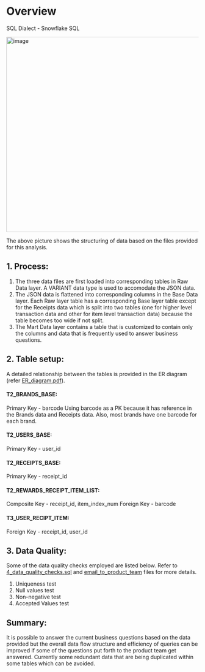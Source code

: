 # Overview

SQL Dialect - Snowflake SQL

<img width="510" alt="image" src="https://github.com/Vidaan/fetch-rewards-analysis/assets/56769902/7d7e979a-19ac-465c-a94a-1d3988807ca7">

The above picture shows the structuring of data based on the files provided for this analysis. 

## 1. Process:
1. The three data files are first loaded into corresponding tables in Raw Data layer. A VARIANT data type is used to accomodate the JSON data.
2. The JSON data is flattened into corresponding columns in the Base Data layer. Each Raw layer table has a corresponding Base layer table except for the Receipts data which is split into two tables (one for higher level transaction data and other for item level transaction data) because the table becomes too wide if not split.
3. The Mart Data layer contains a table that is customized to contain only the columns and data that is frequently used to answer business questions.

## 2. Table setup:
A detailed relationship between the tables is provided in the ER diagram (refer [ER_diagram.pdf](https://github.com/Vidaan/rewards-receipt-analysis/blob/main/ER_diagram.pdf)).

#### T2_BRANDS_BASE:
Primary Key - barcode
Using barcode as a PK because it has reference in the Brands data and Receipts data. Also, most brands have one barcode for each brand.

#### T2_USERS_BASE:
Primary Key - user_id

#### T2_RECEIPTS_BASE:
Primary Key - receipt_id

#### T2_REWARDS_RECEIPT_ITEM_LIST:
Composite Key - receipt_id, item_index_num
Foreign Key - barcode

#### T3_USER_RECIPT_ITEM:
Foreign Key - receipt_id, user_id

## 3. Data Quality:
Some of the data quality checks employed are listed below. Refer to [4_data_quality_checks.sql](https://github.com/Vidaan/rewards-receipt-analysis/blob/main/4_data_quality_checks.sql) and [email_to_product_team](https://github.com/Vidaan/rewards-receipt-analysis/blob/main/email_to_product_team.pdf) files for more details.
1. Uniqueness test
2. Null values test
3. Non-negative test
4. Accepted Values test

## Summary:
It is possible to answer the current business questions based on the data provided but the overall data flow structure and efficiency of queries can be improved if some of the questions put forth to the product team get answered. Currently some redundant data that are being duplicated within some tables which can be avoided.
